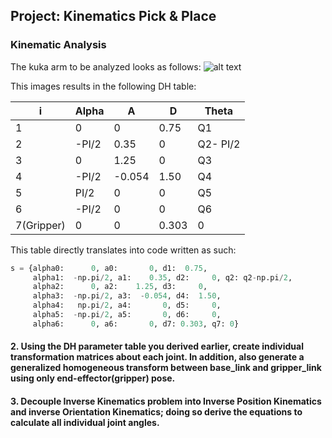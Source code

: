 ## Project: Kinematics Pick & Place

[//]: # (Image References)

[image1]: ./misc_images/kinematicArm
[image2]: ./misc_images/misc2.png
[image3]: ./misc_images/misc3.png

### Kinematic Analysis
The kuka arm to be analyzed looks as follows: 
![alt text][image1]

This images results in the following DH table:

i | Alpha | A | D | Theta
--- | --- | --- | --- | ---
1 | 0| 0| 0.75 | Q1
2 | -PI/2| 0.35| 0| Q2- PI/2
3 | 0| 1.25|0|Q3
4 | -PI/2|-0.054| 1.50|Q4
5 | PI/2| 0|0|Q5
6 | -PI/2|  0|   0|Q6
7(Gripper) | 0|   0| 0.303|0

This table directly translates into code written as such: 
```python
s = {alpha0:      0, a0:       0, d1:  0.75,
     alpha1:  -np.pi/2, a1:    0.35, d2:     0, q2: q2-np.pi/2,
     alpha2:      0, a2:    1.25, d3:     0,
     alpha3:  -np.pi/2, a3:  -0.054, d4:  1.50,
     alpha4:   np.pi/2, a4:       0, d5:     0,
     alpha5:  -np.pi/2, a5:       0, d6:     0,
     alpha6:      0, a6:       0, d7: 0.303, q7: 0}

````

#### 2. Using the DH parameter table you derived earlier, create individual transformation matrices about each joint. In addition, also generate a generalized homogeneous transform between base_link and gripper_link using only end-effector(gripper) pose.


#### 3. Decouple Inverse Kinematics problem into Inverse Position Kinematics and inverse Orientation Kinematics; doing so derive the equations to calculate all individual joint angles.



